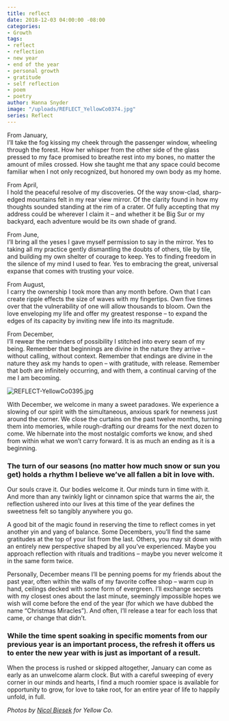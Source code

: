 ```yaml
---
title: reflect
date: 2018-12-03 04:00:00 -08:00
categories:
- Growth
tags:
- reflect
- reflection
- new year
- end of the year
- personal growth
- gratitude
- self reflection
- poem
- poetry
author: Hanna Snyder
image: "/uploads/REFLECT_YellowCo0374.jpg"
series: Reflect
---
```


From January,  
I’ll take the fog kissing my cheek through the passenger window, wheeling through the forest. How her whisper from the other side of the glass pressed to my face promised to breathe rest into my bones, no matter the amount of miles crossed. How she taught me that any space could become familiar when I not only recognized, but honored my own body as my home.

From April,  
I hold the peaceful resolve of my discoveries. Of the way snow-clad, sharp-edged mountains felt in my rear view mirror. Of the clarity found in how my thoughts sounded standing at the rim of a crater. Of fully accepting that my address could be wherever I claim it – and whether it be Big Sur or my backyard, each adventure would be its own shade of grand.

From June,  
I’ll bring all the yeses I gave myself permission to say in the mirror. Yes to taking all my practice gently dismantling the doubts of others, tile by tile, and building my own shelter of courage to keep. Yes to finding freedom in the silence of my mind I used to fear. Yes to embracing the great, universal expanse that comes with trusting your voice.

From August,  
I carry the ownership I took more than any month before. Own that I can create ripple effects the size of waves with my fingertips. Own five times over that the vulnerability of one will allow thousands to bloom. Own the love enveloping my life and offer my greatest response – to expand the edges of its capacity by inviting new life into its magnitude.

From December,  
I’ll rewear the reminders of possibility I stitched into every seam of my being. Remember that beginnings are divine in the nature they arrive – without calling, without context. Remember that endings are divine in the nature they ask my hands to open – with gratitude, with release. Remember that both are infinitely occurring, and with them, a continual carving of the me I am becoming.

![REFLECT-YellowCo0395.jpg](/uploads/REFLECT-YellowCo0395.jpg)

With December, we welcome in many a sweet paradoxes. We experience a slowing of our spirit with the simultaneous, anxious spark for newness just around the corner. We close the curtains on the past twelve months, turning them into memories, while rough-drafting our dreams for the next dozen to come. We hibernate into the most nostalgic comforts we know, and shed from within what we won’t carry forward. It is as much an ending as it is a beginning.

### The turn of our seasons (no matter how much snow or sun you get) holds a rhythm I believe we’ve all fallen a bit in love with. 

Our souls crave it. Our bodies welcome it. Our minds turn in time with it. And more than any twinkly light or cinnamon spice that warms the air, the reflection ushered into our lives at this time of the year defines the sweetness felt so tangibly anywhere you go. 

A good bit of the magic found in reserving the time to reflect comes in yet another yin and yang of balance. Some Decembers, you’ll find the same gratitudes at the top of your list from the last. Others, you may sit down with an entirely new perspective shaped by all you’ve experienced. Maybe you approach reflection with rituals and traditions – maybe you never welcome it in the same form twice. 

Personally, December means I’ll be penning poems for my friends about the past year, often within the walls of my favorite coffee shop – warm cup in hand, ceilings decked with some form of evergreen. I’ll exchange secrets with my closest ones about the last minute, seemingly impossible hopes we wish will come before the end of the year (for which we have dubbed the name “Christmas Miracles”). And often, I’ll release a tear for each loss that came, or change that didn’t.

### While the time spent soaking in specific moments from our previous year is an important process, the refresh it offers us to enter the new year with is just as important of a result. 

When the process is rushed or skipped altogether, January can come as early as an unwelcome alarm clock. But with a careful sweeping of every corner in our minds and hearts, I find a much roomier space is available for opportunity to grow, for love to take root, for an entire year of life to happily unfold, in full.

_Photos by [Nicol Biesek](https://nicolbiesek.com/) for Yellow Co._
